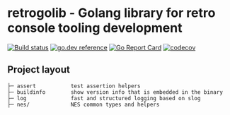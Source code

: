 # retrogolib - Golang library for retro console tooling development

[![Build status](https://github.com/retroenv/retrogolib/actions/workflows/go.yaml/badge.svg?branch=main)](https://github.com/retroenv/retrogolib/actions)
[![go.dev reference](https://img.shields.io/badge/go.dev-reference-007d9c?logo=go&logoColor=white&style=flat-square)](https://pkg.go.dev/github.com/retroenv/retrogolib)
[![Go Report Card](https://goreportcard.com/badge/github.com/retroenv/retrogolib)](https://goreportcard.com/report/github.com/retroenv/retrogolib)
[![codecov](https://codecov.io/gh/retroenv/retrogolib/branch/main/graph/badge.svg?token=NS5UY28V3A)](https://codecov.io/gh/retroenv/retrogolib)

## Project layout

    ├─ assert           test assertion helpers
    ├─ buildinfo        show version info that is embedded in the binary
    ├─ log              fast and structured logging based on slog
    ├─ nes/             NES common types and helpers
